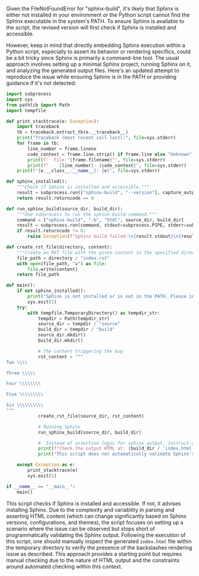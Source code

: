 Given the FileNotFoundError for "sphinx-build", it's likely that Sphinx is either not installed in your environment or the Python script cannot find the Sphinx executable in the system's PATH. To ensure Sphinx is available to the script, the revised version will first check if Sphinx is installed and accessible.

However, keep in mind that directly embedding Sphinx execution within a Python script, especially to assert its behavior or rendering specifics, could be a bit tricky since Sphinx is primarily a command-line tool. The usual approach involves setting up a minimal Sphinx project, running Sphinx on it, and analyzing the generated output files. Here's an updated attempt to reproduce the issue while ensuring Sphinx is in the PATH or providing guidance if it's not detected:

```python
import subprocess
import sys
from pathlib import Path
import tempfile

def print_stacktrace(e: Exception):
    import traceback
    tb = traceback.extract_tb(e.__traceback__)
    print("Traceback (most recent call last):", file=sys.stderr)
    for frame in tb:
        line_number = frame.lineno
        code_context = frame.line.strip() if frame.line else "Unknown"
        print(f'  File "{frame.filename}"', file=sys.stderr)
        print(f"    {line_number}: {code_context}", file=sys.stderr)
    print(f"{e.__class__.__name__}: {e}", file=sys.stderr)

def sphinx_installed():
    """Check if Sphinx is installed and accessible."""
    result = subprocess.run(["sphinx-build", "--version"], capture_output=True, text=True)
    return result.returncode == 0

def run_sphinx_build(source_dir, build_dir):
    """Use subprocess to run the sphinx-build command."""
    command = ["sphinx-build", "-b", "html", source_dir, build_dir]
    result = subprocess.run(command, stdout=subprocess.PIPE, stderr=subprocess.PIPE, text=True)
    if result.returncode != 0:
        raise Exception(f"Sphinx build failed:\n{result.stdout}\n{result.stderr}")

def create_rst_file(directory, content):
    """Create an RST file with the given content in the specified directory."""
    file_path = directory / "index.rst"
    with open(file_path, "w") as file:
        file.write(content)
    return file_path

def main():
    if not sphinx_installed():
        print("Sphinx is not installed or is not in the PATH. Please install Sphinx and try again.")
        sys.exit(1)
    try:
        with tempfile.TemporaryDirectory() as tempdir_str:
            tempdir = Path(tempdir_str)
            source_dir = tempdir / "source"
            build_dir = tempdir / "build"
            source_dir.mkdir()
            build_dir.mkdir()

            # The content triggering the bug
            rst_content = """
Two \\\\

Three \\\\\

Four \\\\\\\\

Five \\\\\\\\\

Six \\\\\\\\\\
"""
            create_rst_file(source_dir, rst_content)

            # Running Sphinx
            run_sphinx_build(source_dir, build_dir)

            #  Instead of assertion logic for sphinx output, instruct where to look
            print(f"Check the output HTML at: {build_dir / 'index.html'}")
            print("This script does not automatically validate Sphinx's HTML output due to the complexity of HTML parsing and comparison.")

    except Exception as e:
        print_stacktrace(e)
        sys.exit(1)

if __name__ == "__main__":
    main()
```

This script checks if Sphinx is installed and accessible. If not, it advises installing Sphinx. Due to the complexity and variability in parsing and asserting HTML content (which can change significantly based on Sphinx versions, configurations, and themes), the script focuses on setting up a scenario where the issue can be observed but stops short of programmatically validating the Sphinx output. Following the execution of this script, one should manually inspect the generated `index.html` file within the temporary directory to verify the presence of the backslashes rendering issue as described. This approach provides a starting point but requires manual checking due to the nature of HTML output and the constraints around automated checking within this context.